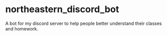 # northeastern_discord_bot
A bot for my discord server to help people better understand their classes and homework. 
